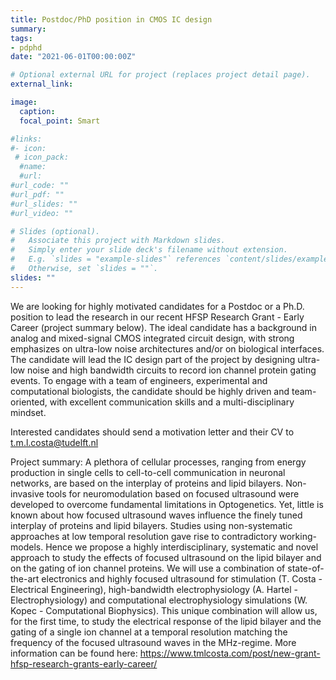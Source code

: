 ```yaml
---
title: Postdoc/PhD position in CMOS IC design
summary: 
tags:
- pdphd
date: "2021-06-01T00:00:00Z"

# Optional external URL for project (replaces project detail page).
external_link: 

image:
  caption: 
  focal_point: Smart

#links:
#- icon: 
 # icon_pack:
  #name:
  #url: 
#url_code: ""
#url_pdf: ""
#url_slides: ""
#url_video: ""

# Slides (optional).
#   Associate this project with Markdown slides.
#   Simply enter your slide deck's filename without extension.
#   E.g. `slides = "example-slides"` references `content/slides/example-slides.md`.
#   Otherwise, set `slides = ""`.
slides: ""
---
```


We are looking for highly motivated candidates for a Postdoc or a Ph.D. position to lead the research in our recent HFSP Research Grant - Early Career (project summary below). The ideal candidate has a background in analog and mixed-signal CMOS integrated circuit design, with strong emphasizes on ultra-low noise architectures and/or on biological interfaces. The candidate will lead the IC design part of the project by designing ultra-low noise and high bandwidth circuits to record ion channel protein gating events. To engage with a team of engineers,  experimental and computational biologists, the candidate should be highly driven and team-oriented, with excellent communication skills and a multi-disciplinary mindset.

Interested candidates should send a motivation letter and their CV to t.m.l.costa@tudelft.nl

Project summary: A plethora of cellular processes, ranging from energy production in single cells to cell-to-cell communication in neuronal networks, are based on the interplay of proteins and lipid bilayers. Non-invasive tools for neuromodulation based on focused ultrasound were developed to overcome fundamental limitations in Optogenetics. Yet, little is known about how focused ultrasound waves influence the finely tuned interplay of proteins and lipid bilayers. Studies using non-systematic approaches at low temporal resolution gave rise to contradictory working-models. Hence we propose a highly interdisciplinary, systematic and novel approach to study the effects of focused ultrasound on the lipid bilayer and on the gating of ion channel proteins. We will use a combination of state-of-the-art electronics and highly focused ultrasound for stimulation (T. Costa - Electrical Engineering), high-bandwidth electrophysiology (A. Hartel - Electrophysiology) and computational electrophysiology simulations (W. Kopec - Computational Biophysics). This unique combination will allow us, for the first time, to study the electrical response of the lipid bilayer and the gating of a single ion channel at a temporal resolution matching the frequency of the focused ultrasound waves in the MHz-regime. More information can be found here: https://www.tmlcosta.com/post/new-grant-hfsp-research-grants-early-career/
